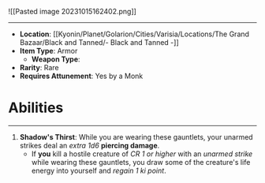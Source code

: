 ![[Pasted image 20231015162402.png]]
 
---
- **Location**: [[Kyonin/Planet/Golarion/Cities/Varisia/Locations/The Grand Bazaar/Black and Tanned/- Black and Tanned -]]
- **Item Type**: Armor
	- **Weapon Type**:
- **Rarity**: Rare
- **Requires Attunement**: Yes by a Monk

# Abilities
---
1. **Shadow's Thirst**: While you are wearing these gauntlets, your unarmed strikes deal an *extra 1d6*  **piercing damage**.
	- If **you** kill a hostile creature of *CR 1 or higher* with an *unarmed strike* while wearing these gauntlets, you draw some of the creature's life energy into yourself and *regain 1 ki point*.